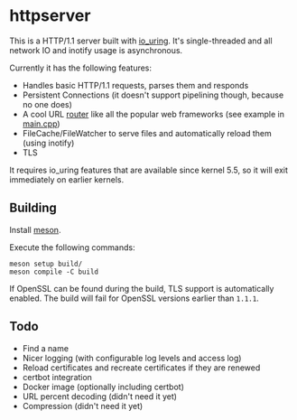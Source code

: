 # httpserver

This is a HTTP/1.1 server built with [io_uring](https://en.wikipedia.org/wiki/Io_uring). It's single-threaded and all network IO and inotify usage is asynchronous.

Currently it has the following features:
* Handles basic HTTP/1.1 requests, parses them and responds
* Persistent Connections (it doesn't support pipelining though, because no one does)
* A cool URL [router](src/router.hpp) like all the popular web frameworks (see example in [main.cpp](src/main.cpp))
* FileCache/FileWatcher to serve files and automatically reload them (using inotify)
* TLS

It requires io_uring features that are available since kernel 5.5, so it will exit immediately on earlier kernels.

## Building
Install [meson](https://mesonbuild.com/).

Execute the following commands:
```shell
meson setup build/
meson compile -C build
```

If OpenSSL can be found during the build, TLS support is automatically enabled. The build will fail for OpenSSL versions earlier than `1.1.1`.

## Todo
* Find a name
* Nicer logging (with configurable log levels and access log)
* Reload certificates and recreate certificates if they are renewed
* certbot integration
* Docker image (optionally including certbot)
* URL percent decoding (didn't need it yet)
* Compression (didn't need it yet)
